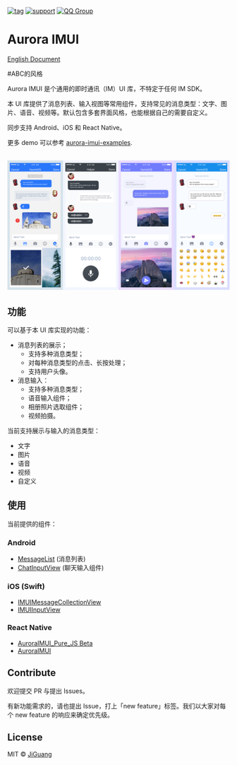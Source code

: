 [![tag](https://img.shields.io/badge/tag-0.7.0-blue.svg)](https://github.com/jpush/imui/releases)
[![support](https://img.shields.io/badge/support-iOS%20%26%20Android-brightgreen.svg)]()
[![QQ Group](https://img.shields.io/badge/QQ%20Group-604798367-red.svg)]()

# Aurora IMUI

[English Document](./README.md)

#ABC的风格

Aurora IMUI 是个通用的即时通讯（IM）UI 库，不特定于任何 IM SDK。

本 UI 库提供了消息列表、输入视图等常用组件，支持常见的消息类型：文字、图片、语音、视频等。默认包含多套界面风格，也能根据自己的需要自定义。

同步支持 Android、iOS 和 React Native。

更多 demo 可以参考 [aurora-imui-examples](https://github.com/jpush/aurora-imui-examples).

<p align="center">
    <a target="_blank">
        <img src="https://github.com/huangminlinux/resource/blob/master/IMUIPick%402x.png" alt="IMUI" width=960/>
    </a>
</p>

## 功能

可以基于本 UI 库实现的功能：
- 消息列表的展示；
  - 支持多种消息类型；
  - 对每种消息类型的点击、长按处理；
  - 支持用户头像。
- 消息输入：
  - 支持多种消息类型；
  - 语音输入组件；
  - 相册照片选取组件；
  - 视频拍摄。

当前支持展示与输入的消息类型：
- 文字
- 图片
- 语音
- 视频
- 自定义

## 使用
当前提供的组件：

### Android
- [MessageList](./docs/Android/message_list_usage_zh.md) (消息列表)
- [ChatInputView](./Android/chatinput/README.md) (聊天输入组件)

### iOS (Swift)

- [IMUIMessageCollectionView](./docs/iOS/IMUIMessageCollectionView_usage_iOS_zh.md)
- [IMUIInputView](./docs/iOS/IMUIInputView_usage_zh.md)

### React Native
- [AuroraIMUI_Pure_JS  Beta](./ReactNative_JS/README.md)
- [AuroraIMUI](./ReactNative/README_zh.md)

## Contribute

欢迎提交 PR 与提出 Issues。

有新功能需求的，请也提出 Issue，打上「new feature」标签。我们以大家对每个 new feature 的响应来确定优先级。


## License
MIT © [JiGuang](/LICENSE)
